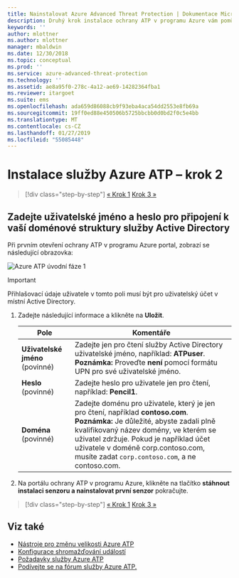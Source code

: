 ```yaml
---
title: Nainstalovat Azure Advanced Threat Protection | Dokumentace Microsoftu
description: Druhý krok instalace ochrany ATP v programu Azure vám pomůže nakonfigurovat nastavení připojení k doméně na cloudové služby Azure ATP
keywords: ''
author: mlottner
ms.author: mlottner
manager: mbaldwin
ms.date: 12/30/2018
ms.topic: conceptual
ms.prod: ''
ms.service: azure-advanced-threat-protection
ms.technology: ''
ms.assetid: ae8a95f0-278c-4a12-ae69-14282364fba1
ms.reviewer: itargoet
ms.suite: ems
ms.openlocfilehash: ada659d86088cb9f93eba4aca54dd2553e8fb69a
ms.sourcegitcommit: 19ff0ed88e450506b5725bbcbb0d0bd2f0c5e4bb
ms.translationtype: MT
ms.contentlocale: cs-CZ
ms.lasthandoff: 01/27/2019
ms.locfileid: "55085448"
---
```

# <a name="install-azure-atp---step-2"></a>Instalace služby Azure ATP – krok 2

> [!div class="step-by-step"]
> [« Krok 1](install-atp-step1.md)
> [Krok 3 »](install-atp-step3.md)

## <a name="provide-a-username-and-password-to-connect-to-your-active-directory-forest"></a>Zadejte uživatelské jméno a heslo pro připojení k vaší doménové struktury služby Active Directory

Při prvním otevření ochrany ATP v programu Azure portal, zobrazí se následující obrazovka:

![Azure ATP úvodní fáze 1](media/directory-services.png)

> [!IMPORTANT]
> Přihlašovací údaje uživatele v tomto poli musí být pro uživatelský účet v místní Active Directory. 


1.  Zadejte následující informace a klikněte na **Uložit**.

    |Pole|Komentáře|
    |---------|------------|
    |**Uživatelské jméno** (povinné)|Zadejte jen pro čtení služby Active Directory uživatelské jméno, například: **ATPuser**. **Poznámka:** Proveďte **není** pomocí formátu UPN pro své uživatelské jméno.|
    |**Heslo** (povinné)|Zadejte heslo pro uživatele jen pro čtení, například: **Pencil1**.|
    |**Doména** (povinné)|Zadejte doménu pro uživatele, který je jen pro čtení, například **contoso.com**. **Poznámka:** Je důležité, abyste zadali plně kvalifikovaný název domény, ve kterém se uživatel zdržuje. Pokud je například účet uživatele v doméně corp.contoso.com, musíte zadat `corp.contoso.com`, a ne contoso.com.|

2. Na portálu ochrany ATP v programu Azure, klikněte na tlačítko **stáhnout instalaci senzoru a nainstalovat první senzor** pokračujte.


> [!div class="step-by-step"]
> [« Krok 1](install-atp-step1.md)
> [Krok 3 »](install-atp-step3.md)


## <a name="see-also"></a>Viz také
- [Nástroje pro změnu velikosti Azure ATP](http://aka.ms/aatpsizingtool)
- [Konfigurace shromažďování událostí](configure-event-collection.md)
- [Požadavky služby Azure ATP](atp-prerequisites.md)
- [Podívejte se na fórum služby Azure ATP.](https://aka.ms/azureatpcommunity)